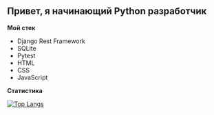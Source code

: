 ## Привет, я начинающий Python разработчик

**Мой стек**
* Django Rest Framework
* SQLite
* Pytest
* HTML
* CSS
* JavaScript

**Статистика**

[![Top Langs](https://github-readme-stats.vercel.app/api/top-langs/?username=sashamehaev)](https://github.com/anuraghazra/github-readme-stats)

